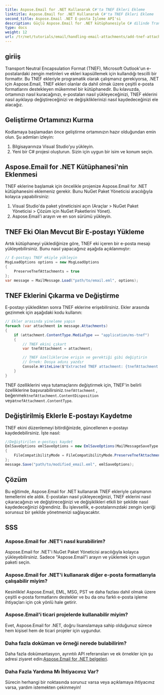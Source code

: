 ```yaml
---
title: Aspose.Email for .NET Kullanarak C#'ta TNEF Ekleri Ekleme
linktitle: Aspose.Email for .NET Kullanarak C#'ta TNEF Ekleri Ekleme
second_title: Aspose.Email .NET E-posta İşleme API'si
description: Güçlü Aspose.Email for .NET kütüphanesiyle C# dilinde Transport Neutral Encapsulation Format (TNEF) eklerini etkili bir şekilde nasıl işleyeceğinizi keşfedin. Bu kılavuz, geliştirme ortamınızı kurmaktan yüklemeye kadar her şeyi kapsar.
type: docs
weight: 12
url: /tr/net/tutorials/email/handling-email-attachments/add-tnef-attachments-in-csharp/
---
```

## giriiş

Transport Neutral Encapsulation Format (TNEF), Microsoft Outlook'un e-postalardaki zengin metinleri ve ekleri kapsüllemek için kullandığı tescilli bir formattır. Bu TNEF ekleriyle programatik olarak çalışmanız gerekiyorsa, .NET için Aspose.Email, TNEF ekleri olanlar da dahil olmak üzere çeşitli e-posta formatlarını destekleyen mükemmel bir kütüphanedir. Bu kılavuzda, ortamınızı nasıl kuracağınızı, e-postaları nasıl yükleyeceğinizi, TNEF eklerini nasıl ayıklayıp değiştireceğinizi ve değişikliklerinizi nasıl kaydedeceğinizi ele alacağız.

## Geliştirme Ortamınızı Kurma

Kodlamaya başlamadan önce geliştirme ortamınızın hazır olduğundan emin olun. Şu adımları izleyin:

1. Bilgisayarınıza Visual Studio’yu yükleyin.
2. Yeni bir C# projesi oluşturun. Sizin için uygun bir isim ve konum seçin.

## Aspose.Email for .NET Kütüphanesi'nin Eklenmesi

TNEF eklerine başlamak için öncelikle projenize Aspose.Email for .NET kütüphanesini eklemeniz gerekir. Bunu NuGet Paket Yöneticisi aracılığıyla kolayca yapabilirsiniz:

1. Visual Studio'da paket yöneticisini açın (Araçlar > NuGet Paket Yöneticisi > Çözüm için NuGet Paketlerini Yönet).
2. Aspose.Email'i arayın ve en son sürümü yükleyin.

## TNEF Eki Olan Mevcut Bir E-postayı Yükleme

Artık kütüphaneyi yüklediğinize göre, TNEF eki içeren bir e-posta mesajı yükleyebilirsiniz. Bunu nasıl yapacağınız aşağıda açıklanmıştır:

```csharp
// E-postayı TNEF ekiyle yükleyin
MsgLoadOptions options = new MsgLoadOptions
{
    PreserveTnefAttachments = true
};
var message = MailMessage.Load("path/to/email.eml", options);
```

## TNEF Eklerini Çıkarma ve Değiştirme

E-postayı yükledikten sonra TNEF eklerine erişebilirsiniz. Ekler arasında gezinmek için aşağıdaki kodu kullanın:

```csharp
// Ekler arasında yineleme yapın
foreach (var attachment in message.Attachments)
{
    if (attachment.ContentType.MediaType == "application/ms-tnef")
    {
        // TNEF ekini çıkart
        var tnefAttachment = attachment;

        // TNEF özelliklerine erişin ve gerektiği gibi değiştirin
        // Örnek: Dosya adını yazdır
        Console.WriteLine($"Extracted TNEF attachment: {tnefAttachment.Name}");
    }
}
```

 TNEF özelliklerini veya tutamaçlarını değiştirmek için, TNEF'in belirli özelliklerine başvurabilirsiniz.`tnefAttachment` , beğenmek`tnefAttachment.ContentDisposition` veya`tnefAttachment.ContentType`.

## Değiştirilmiş Eklerle E-postayı Kaydetme

TNEF ekini düzenlemeyi bitirdiğinizde, güncellenen e-postayı kaydedebilirsiniz. İşte nasıl:

```csharp
//Değiştirilen e-postayı kaydet
EmlSaveOptions emlSaveOptions = new EmlSaveOptions(MailMessageSaveType.EmlFormat)
{
    FileCompatibilityMode = FileCompatibilityMode.PreserveTnefAttachments
};
message.Save("path/to/modified_email.eml", emlSaveOptions);
```

## Çözüm

Bu eğitimde, Aspose.Email for .NET kullanarak TNEF ekleriyle çalışmanın temellerini ele aldık. E-postaları nasıl yükleyeceğinizi, TNEF eklerini nasıl çıkaracağınızı ve değiştireceğinizi ve değişiklikleri etkili bir şekilde nasıl kaydedeceğinizi öğrendiniz. Bu işlevsellik, e-postalarınızdaki zengin içeriği sorunsuz bir şekilde yönetmenizi sağlayacaktır.

## SSS

### Aspose.Email for .NET'i nasıl kurabilirim?

Aspose.Email for .NET'i NuGet Paket Yöneticisi aracılığıyla kolayca yükleyebilirsiniz. Sadece "Aspose.Email"i arayın ve yüklemek için uygun paketi seçin.

### Aspose.Email for .NET'i kullanarak diğer e-posta formatlarıyla çalışabilir miyim?

Kesinlikle! Aspose.Email, EML, MSG, PST ve daha fazlası dahil olmak üzere çeşitli e-posta formatlarını destekler ve bu da onu farklı e-posta işleme ihtiyaçları için çok yönlü hale getirir.

### Aspose.Email'i ticari projelerde kullanabilir miyim?

Evet, Aspose.Email for .NET, doğru lisanslamaya sahip olduğunuz sürece hem kişisel hem de ticari projeler için uygundur.

### Daha fazla doküman ve örneği nerede bulabilirim?

 Daha fazla dokümantasyon, ayrıntılı API referansları ve ek örnekler için şu adresi ziyaret edin:[Aspose.Email for .NET belgeleri](https://reference.aspose.com/email/net/).

### Daha Fazla Yardıma Mı İhtiyacınız Var?

Sürecin herhangi bir noktasında sorunuz varsa veya açıklamaya ihtiyacınız varsa, yardım istemekten çekinmeyin!